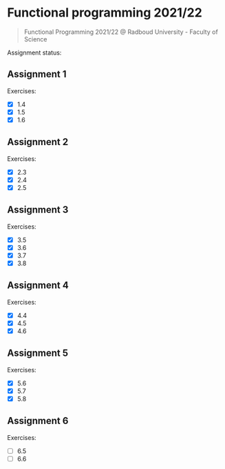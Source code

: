 # Functional programming 2021/22

> Functional Programming 2021/22 @ Radboud University - Faculty of Science

Assignment status:

## Assignment 1

Exercises:
- [x] 1.4
- [x] 1.5
- [x] 1.6

## Assignment 2

Exercises:
- [x] 2.3
- [x] 2.4
- [x] 2.5

## Assignment 3

Exercises:
- [x] 3.5
- [x] 3.6
- [x] 3.7
- [x] 3.8

## Assignment 4

Exercises:
- [x] 4.4
- [x] 4.5
- [x] 4.6

## Assignment 5

Exercises:
- [x] 5.6
- [x] 5.7
- [x] 5.8

## Assignment 6

Exercises:
- [ ] 6.5
- [ ] 6.6 